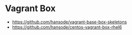 # Vagrant Box

+ https://github.com/hansode/vagrant-base-box-skeletons
+ https://github.com/hansode/centos-vagrant-box-rhel6
